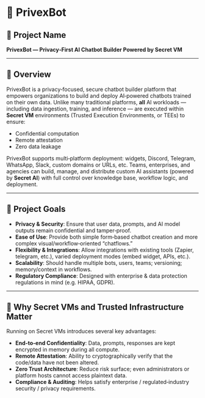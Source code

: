 # 📘 PrivexBot

## 🔖 Project Name

**PrivexBot — Privacy‑First AI Chatbot Builder Powered by Secret VM**

---

## 📌 Overview

PrivexBot is a privacy‑focused, secure chatbot builder platform that empowers organizations to build and deploy AI‑powered chatbots trained on their own data. Unlike many traditional platforms, **all** AI workloads — including data ingestion, training, and inference — are executed within **Secret VM** environments (Trusted Execution Environments, or TEEs) to ensure:

- Confidential computation
- Remote attestation
- Zero data leakage

PrivexBot supports multi‑platform deployment: widgets, Discord, Telegram, WhatsApp, Slack, custom domains or URLs, etc. Teams, enterprises, and agencies can build, manage, and distribute custom AI assistants (powered by **Secret AI**) with full control over knowledge base, workflow logic, and deployment.

---

## 🚀 Project Goals

- **Privacy & Security**: Ensure that user data, prompts, and AI model outputs remain confidential and tamper‑proof.
- **Ease of Use**: Provide both simple form‑based chatbot creation and more complex visual/workflow‑oriented “chatflows.”
- **Flexibility & Integrations**: Allow integrations with existing tools (Zapier, telegram, etc.), varied deployment modes (embed widget, APIs, etc.).
- **Scalability**: Should handle multiple bots, users, teams; versioning; memory/context in workflows.
- **Regulatory Compliance**: Designed with enterprise & data protection regulations in mind (e.g. HIPAA, GDPR).

---

## 🔐 Why Secret VMs and Trusted Infrastructure Matter

Running on Secret VMs introduces several key advantages:

- **End‑to‑end Confidentiality**: Data, prompts, responses are kept encrypted in memory during all compute.
- **Remote Attestation**: Ability to cryptographically verify that the code/data have not been altered.
- **Zero Trust Architecture**: Reduce risk surface; even administrators or platform hosts cannot access plaintext data.
- **Compliance & Auditing**: Helps satisfy enterprise / regulated‑industry security / privacy requirements.